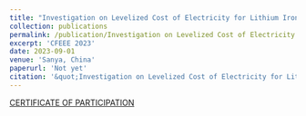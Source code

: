 ```yaml
---
title: "Investigation on Levelized Cost of Electricity for Lithium Iron Phosphate Batteries"
collection: publications
permalink: /publication/Investigation on Levelized Cost of Electricity for Lithium Iron Phosphate Batteries
excerpt: 'CFEEE 2023'
date: 2023-09-01
venue: 'Sanya, China'
paperurl: 'Not yet'
citation: '&quot;Investigation on Levelized Cost of Electricity for Lithium Iron Phosphate Batteries </i>.'
---
```

[CERTIFICATE OF PARTICIPATION]()
